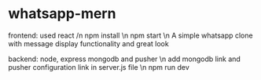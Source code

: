 # whatsapp-mern

frontend: used react \/n npm install \n npm start \n A simple whatsapp clone with message display functionality and great look

backend: node, express mongodb and pusher \n add mongodb link and pusher configuration link in server.js file \n npm run dev
